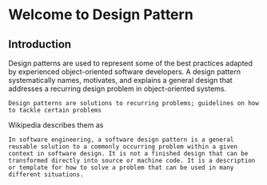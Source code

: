 Welcome to Design Pattern
===================



Introduction
-------------

Design patterns are used to represent some of the best practices adapted by experienced object-oriented software developers. A design pattern systematically names, motivates, and explains a general design that addresses a recurring design problem in object-oriented systems. 

````Design patterns are solutions to recurring problems; guidelines on how to tackle certain problems ````

Wikipedia describes them as

````In software engineering, a software design pattern is a general reusable solution to a commonly occurring problem within a given context in software design. It is not a finished design that can be transformed directly into source or machine code. It is a description or template for how to solve a problem that can be used in many different situations.````
